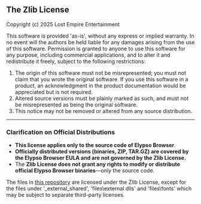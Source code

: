 ## The Zlib License

Copyright (c) 2025 Lost Empire Entertainment

This software is provided 'as-is', without any express or implied warranty.
In no event will the authors be held liable for any damages arising from the use of this software.
Permission is granted to anyone to use this software for any purpose,
including commercial applications, and to alter it and redistribute it freely,
subject to the following restrictions:

1. The origin of this software must not be misrepresented; you must not claim that you wrote the original software. If you use this software in a product, an acknowledgment in the product documentation would be appreciated but is not required.
2. Altered source versions must be plainly marked as such, and must not be misrepresented as being the original software.
3. This notice may not be removed or altered from any source distribution.

---

### **Clarification on Official Distributions**
- **This license applies only to the source code of Elypso Browser**.  
- **Officially distributed versions (binaries, ZIP, TAR.GZ) are covered by the Elypso Browser EULA and are not governed by the Zlib License.**  
- The **Zlib License does not grant any rights to modify or distribute official Elypso Browser binaries**—only the source code.

The files in [this repository](https://github.com/Lost-Empire-Entertainment/Elypso-browser) are licensed under the Zlib License, except for the files under '_external_shared', 'files\external dlls' and 'files\fonts' which may be subject to separate third-party licenses.
